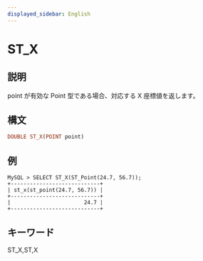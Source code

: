 ```yaml
---
displayed_sidebar: English
---
```


# ST_X

## 説明

point が有効な Point 型である場合、対応する X 座標値を返します。

## 構文

```Haskell
DOUBLE ST_X(POINT point)
```

## 例

```Plain Text
MySQL > SELECT ST_X(ST_Point(24.7, 56.7));
+----------------------------+
| st_x(st_point(24.7, 56.7)) |
+----------------------------+
|                       24.7 |
+----------------------------+
```

## キーワード

ST_X,ST,X
